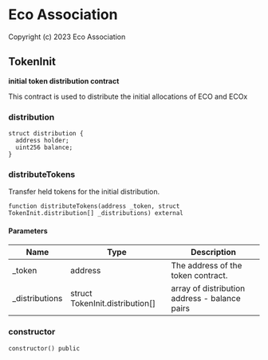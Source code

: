 # Eco Association

Copyright (c) 2023 Eco Association

## TokenInit

**initial token distribution contract**

This contract is used to distribute the initial allocations of ECO and ECOx

### distribution

```solidity
struct distribution {
  address holder;
  uint256 balance;
}
```

### distributeTokens

Transfer held tokens for the initial distribution.

```solidity
function distributeTokens(address _token, struct TokenInit.distribution[] _distributions) external
```
#### Parameters

| Name | Type | Description |
| ---- | ---- | ----------- |
| _token | address | The address of the token contract. |
| _distributions | struct TokenInit.distribution[] | array of distribution address - balance pairs |

### constructor

```solidity
constructor() public
```


